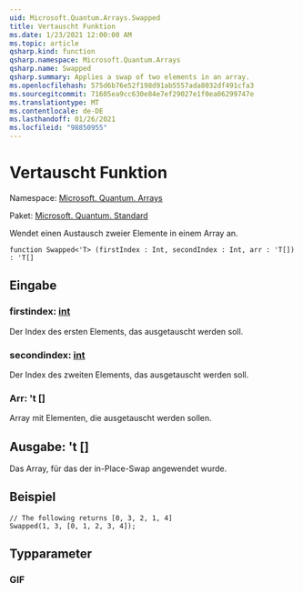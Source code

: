 ```yaml
---
uid: Microsoft.Quantum.Arrays.Swapped
title: Vertauscht Funktion
ms.date: 1/23/2021 12:00:00 AM
ms.topic: article
qsharp.kind: function
qsharp.namespace: Microsoft.Quantum.Arrays
qsharp.name: Swapped
qsharp.summary: Applies a swap of two elements in an array.
ms.openlocfilehash: 575d6b76e52f198d91ab5557ada8032df491cfa3
ms.sourcegitcommit: 71605ea9cc630e84e7ef29027e1f0ea06299747e
ms.translationtype: MT
ms.contentlocale: de-DE
ms.lasthandoff: 01/26/2021
ms.locfileid: "98850955"
---
```

# <a name="swapped-function"></a>Vertauscht Funktion

Namespace: [Microsoft. Quantum. Arrays](xref:Microsoft.Quantum.Arrays)

Paket: [Microsoft. Quantum. Standard](https://nuget.org/packages/Microsoft.Quantum.Standard)


Wendet einen Austausch zweier Elemente in einem Array an.

```qsharp
function Swapped<'T> (firstIndex : Int, secondIndex : Int, arr : 'T[]) : 'T[]
```


## <a name="input"></a>Eingabe

### <a name="firstindex--int"></a>firstindex: [int](xref:microsoft.quantum.lang-ref.int)

Der Index des ersten Elements, das ausgetauscht werden soll.


### <a name="secondindex--int"></a>secondindex: [int](xref:microsoft.quantum.lang-ref.int)

Der Index des zweiten Elements, das ausgetauscht werden soll.


### <a name="arr--t"></a>Arr: 't []

Array mit Elementen, die ausgetauscht werden sollen.



## <a name="output--t"></a>Ausgabe: 't []

Das Array, für das der in-Place-Swap angewendet wurde.

## <a name="example"></a>Beispiel

```qsharp
// The following returns [0, 3, 2, 1, 4]
Swapped(1, 3, [0, 1, 2, 3, 4]);
```

## <a name="type-parameters"></a>Typparameter

### <a name="t"></a>GIF

